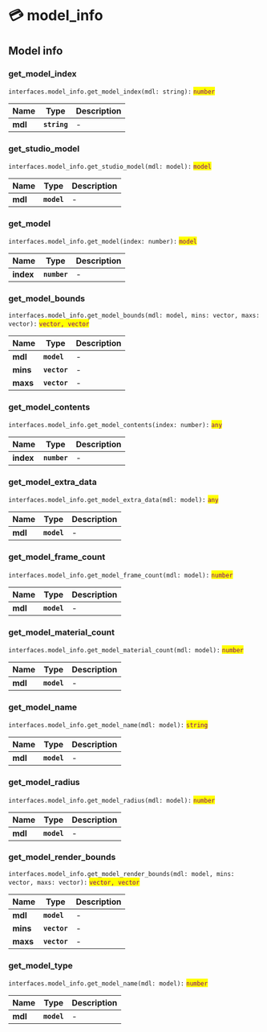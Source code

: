 # 💳 model\_info

## Model info

### get\_model\_index

`interfaces.model_info.get_model_index(mdl: string):` <mark style="color:purple;">`number`</mark>

| Name    | Type         | Description |
| ------- | ------------ | ----------- |
| **mdl** | **`string`** | -           |

### get\_studio\_model

`interfaces.model_info.get_studio_model(mdl: model):` <mark style="color:purple;">`model`</mark>

| Name    | Type        | Description |
| ------- | ----------- | ----------- |
| **mdl** | **`model`** | -           |

### get\_model

`interfaces.model_info.get_model(index: number):` <mark style="color:purple;">`model`</mark>

| Name      | Type         | Description |
| --------- | ------------ | ----------- |
| **index** | **`number`** | -           |

### get\_model\_bounds

`interfaces.model_info.get_model_bounds(mdl: model, mins: vector, maxs: vector):` <mark style="color:purple;">`vector, vector`</mark>

| Name     | Type         | Description |
| -------- | ------------ | ----------- |
| **mdl**  | **`model`**  | -           |
| **mins** | **`vector`** | -           |
| **maxs** | **`vector`** | -           |

### get\_model\_contents

`interfaces.model_info.get_model_contents(index: number):` <mark style="color:purple;">`any`</mark>

| Name      | Type         | Description |
| --------- | ------------ | ----------- |
| **index** | **`number`** | -           |

### get\_model\_extra\_data

`interfaces.model_info.get_model_extra_data(mdl: model):` <mark style="color:purple;">`any`</mark>

| Name    | Type        | Description |
| ------- | ----------- | ----------- |
| **mdl** | **`model`** | -           |

### get\_model\_frame\_count

`interfaces.model_info.get_model_frame_count(mdl: model):` <mark style="color:purple;">`number`</mark>

| Name    | Type        | Description |
| ------- | ----------- | ----------- |
| **mdl** | **`model`** | -           |

### get\_model\_material\_count

`interfaces.model_info.get_model_material_count(mdl: model):` <mark style="color:purple;">`number`</mark>

| Name    | Type        | Description |
| ------- | ----------- | ----------- |
| **mdl** | **`model`** | -           |

### get\_model\_name

`interfaces.model_info.get_model_name(mdl: model):` <mark style="color:purple;">`string`</mark>

| Name    | Type        | Description |
| ------- | ----------- | ----------- |
| **mdl** | **`model`** | -           |

### get\_model\_radius

`interfaces.model_info.get_model_radius(mdl: model):` <mark style="color:purple;">`number`</mark>

| Name    | Type        | Description |
| ------- | ----------- | ----------- |
| **mdl** | **`model`** | -           |

### get\_model\_render\_bounds

`interfaces.model_info.get_model_render_bounds(mdl: model, mins: vector, maxs: vector):` <mark style="color:purple;">`vector, vector`</mark>

| Name     | Type         | Description |
| -------- | ------------ | ----------- |
| **mdl**  | **`model`**  | -           |
| **mins** | **`vector`** | -           |
| **maxs** | **`vector`** | -           |

### get\_model\_type

`interfaces.model_info.get_model_name(mdl: model):` <mark style="color:purple;">`number`</mark>

| Name    | Type        | Description |
| ------- | ----------- | ----------- |
| **mdl** | **`model`** | -           |
